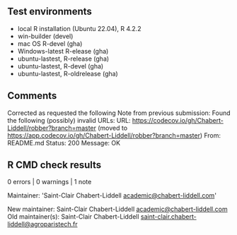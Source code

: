 ## Test environments
* local R installation (Ubuntu 22.04), R 4.2.2
* win-builder (devel)
* mac OS R-devel (gha) 
* Windows-latest R-elease (gha) 
* ubuntu-lastest, R-release (gha)
* ubuntu-lastest, R-devel (gha)
* ubuntu-lastest, R-oldrelease (gha)


## Comments

Corrected as requested the following Note from previous submission:
  Found the following (possibly) invalid URLs:
    URL: https://codecov.io/gh/Chabert-Liddell/robber?branch=master (moved to https://app.codecov.io/gh/Chabert-Liddell/robber?branch=master)
      From: README.md
      Status: 200
      Message: OK

## R CMD check results

0 errors | 0 warnings | 1 note


 Maintainer: 'Saint-Clair Chabert-Liddell <academic@chabert-liddell.com>'
  
  New maintainer:
    Saint-Clair Chabert-Liddell <academic@chabert-liddell.com>
  Old maintainer(s):
    Saint-Clair Chabert-Liddell
      <saint-clair.chabert-liddell@agroparistech.fr>
